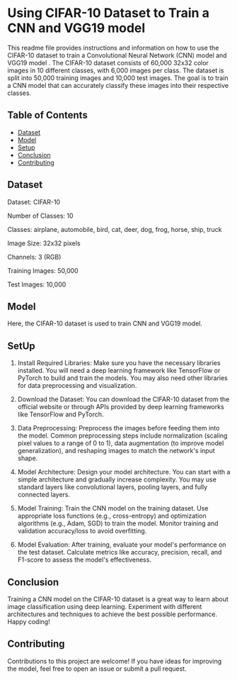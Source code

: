 
# Using CIFAR-10 Dataset to Train a CNN and VGG19 model

This readme file provides instructions and information on how to use the CIFAR-10 dataset to train a Convolutional Neural Network (CNN) model and VGG19 model  . The CIFAR-10 dataset consists of 60,000 32x32 color images in 10 different classes, with 6,000 images per class. The dataset is split into 50,000 training images and 10,000 test images. The goal is to train a CNN model that can accurately classify these images into their respective classes.

## Table of Contents

- [Dataset](#dataset)
- [Model](#model)
- [Setup](#setup)
- [Conclusion](#conclusion)
- [Contributing](#contributing)


## Dataset

Dataset: CIFAR-10

Number of Classes: 10

Classes: airplane, automobile, bird, cat, deer, dog, frog, horse, ship, truck

Image Size: 32x32 pixels

Channels: 3 (RGB)

Training Images: 50,000

Test Images: 10,000

## Model

Here, the CIFAR-10 dataset is used to train CNN and VGG19 model.


## SetUp 

1. Install Required Libraries: Make sure you have the necessary libraries installed. You will need a deep learning framework like TensorFlow or PyTorch to build and train the models. You may also need other libraries for data preprocessing and visualization.

2. Download the Dataset: You can download the CIFAR-10 dataset from the official website or through APIs provided by deep learning frameworks like TensorFlow and PyTorch.

3. Data Preprocessing: Preprocess the images before feeding them into the  model. Common preprocessing steps include normalization (scaling pixel values to a range of 0 to 1), data augmentation (to improve model generalization), and reshaping images to match the network's input shape.

4. Model Architecture: Design your model architecture. You can start with a simple architecture and gradually increase complexity. You may use standard layers like convolutional layers, pooling layers, and fully connected layers. 

5. Model Training: Train the CNN model on the training dataset. Use appropriate loss functions (e.g., cross-entropy) and optimization algorithms (e.g., Adam, SGD) to train the model. Monitor training and validation accuracy/loss to avoid overfitting.

6. Model Evaluation: After training, evaluate your model's performance on the test dataset. Calculate metrics like accuracy, precision, recall, and F1-score to assess the model's effectiveness.

## Conclusion
Training a CNN model on the CIFAR-10 dataset is a great way to learn about image classification using deep learning. Experiment with different architectures and techniques to achieve the best possible performance. Happy coding!

## Contributing

Contributions to this project are welcome! If you have ideas for improving the model, feel free to open an issue or submit a pull request.




